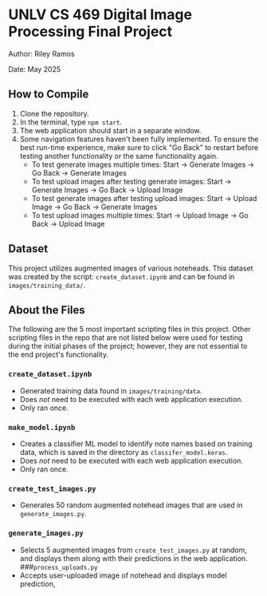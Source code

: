 # UNLV CS 469 Digital Image Processing Final Project
Author: Riley Ramos

Date: May 2025

## How to Compile
1. Clone the repository.
2. In the terminal, type `npm start`.
3. The web application should start in a separate window.
4. Some navigation features haven't been fully implemented. To ensure the best run-time experience, make sure to click "Go Back" to restart before testing another functionality or the same functionality again.
   - To test generate images multiple times: Start -> Generate Images -> Go Back -> Generate Images
   - To test upload images after testing generate images: Start -> Generate Images -> Go Back -> Upload Image
   - To test generate images after testing upload images: Start -> Upload Image -> Go Back -> Generate Images
   - To test upload images multiple times: Start -> Upload Image -> Go Back -> Upload Image

## Dataset
This project utilizes augmented images of various noteheads. This dataset was created by the script: `create_dataset.ipynb` and can be found in `images/training_data/`. 

## About the Files 
The following are the 5 most important scripting files in this project. Other scripting files in the repo that are not listed below were used for testing during the initial phases of the project; however, they are not essential to the end project's functionality.
### `create_dataset.ipynb`
- Generated training data found in `images/training/data`.
- Does *not* need to be executed with each web application execution.
- Only ran once.
### `make_model.ipynb`
- Creates a classifier ML model to identify note names based on training data, which is saved in the directory as `classifer_model.keras`.
- Does *not* need to be executed with each web application execution.
- Only ran once.
### `create_test_images.py`
- Generates 50 random augmented notehead images that are used in `generate_images.py`.
### `generate_images.py`
- Selects 5 augmented images from `create_test_images.py` at random, and displays them along with their predictions in the web application.
###`process_uploads.py`
- Accepts user-uploaded image of notehead and displays model prediction,
